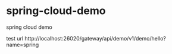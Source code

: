 # spring-cloud-demo
spring cloud demo

test url
http://localhost:26020/gateway/api/demo/v1/demo/hello?name=spring